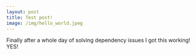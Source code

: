 ```yaml
---
layout: post
title: Test post!
image: /img/hello_world.jpeg
---
```

Finally after a whole day of solving dependency issues I got this working! YES!